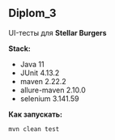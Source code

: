 ## Diplom_3
UI-тесты для **Stellar Burgers**

**Stack:**
- Java 11
- JUnit 4.13.2
- maven 2.22.2
- allure-maven 2.10.0
- selenium 3.141.59

**Как запускать:**

`mvn clean test`
